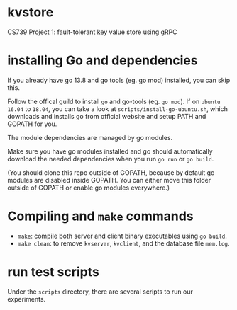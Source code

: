 # kvstore

CS739 Project 1: fault-tolerant key value store using gRPC

# installing Go and dependencies

If you already have go 13.8 and go tools (eg. go mod) installed, you can skip this.

Follow the offical guild to install `go` and go-tools (eg. `go mod`).
If on `ubuntu 16.04` to `18.04`, you can take a look at `scripts/install-go-ubuntu.sh`, which
downloads and installs go from official website and setup PATH and GOPATH for you.

The module dependencies are managed by go modules.

Make sure you have go modules installed and go should automatically download the needed dependencies when you run `go run` or `go build`.

(You should clone this repo outside of GOPATH, because by default go modules are disabled inside GOPATH. You can either move this folder outside of GOPATH or enable go modules everywhere.)

# Compiling and `make` commands

- `make`: compile both server and client binary executables using `go build`.
- `make clean`: to remove `kvserver`, `kvclient`, and the database file `mem.log`.

# run test scripts

Under the `scripts` directory, there are several scripts to run our experiments.

